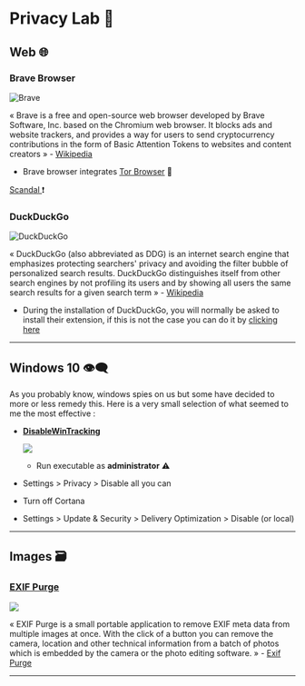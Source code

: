 # Privacy Lab 💉 

## **Web** 🌐

### **Brave Browser**

![Brave](https://external-content.duckduckgo.com/iu/?u=https%3A%2F%2Fpeptalkbox.com%2Fwp-content%2Fuploads%2F2019%2F05%2Fbrave-browser1.jpg&f=1&nofb=1)

« Brave is a free and open-source web browser developed by Brave Software, Inc. based on the Chromium web browser. It blocks ads and website trackers, and provides a way for users to send cryptocurrency contributions in the form of Basic Attention Tokens to websites and content creators » - [Wikipedia](https://en.wikipedia.org/wiki/Brave_(web_browser))

- Brave browser integrates [Tor Browser](https://www.torproject.org/) 🎁 

[Scandal ](https://www.tomsguide.com/news/brave-affiliate-links-autocomplete)❗️

### **DuckDuckGo**

![DuckDuckGo](https://external-content.duckduckgo.com/iu/?u=https%3A%2F%2Fcdn.searchenginejournal.com%2Fwp-content%2Fuploads%2F2017%2F02%2FUntitled-design-48.png&f=1&nofb=1)

« DuckDuckGo (also abbreviated as DDG) is an internet search engine that emphasizes protecting searchers' privacy and avoiding the filter bubble of personalized search results. DuckDuckGo distinguishes itself from other search engines by not profiling its users and by showing all users the same search results for a given search term » - [Wikipedia](https://en.wikipedia.org/wiki/DuckDuckGo)

- During the installation of DuckDuckGo, you will normally be asked to install their extension, if this is not the case you can do it by [clicking here](https://chrome.google.com/webstore/detail/duckduckgo-privacy-essent/bkdgflcldnnnapblkhphbgpggdiikppg)


* * *

## **Windows 10** 👁‍🗨

As you probably know, windows spies on us but some have decided to more or less remedy this. Here is a very small selection of what seemed to me the most effective  :

* [**DisableWinTracking**](https://github.com/10se1ucgo/DisableWinTracking)  
  
    ![](https://camo.githubusercontent.com/03243332c72f579ca5e92159c672f4e8cafe7978/687474703a2f2f692e696d6775722e636f6d2f57494e5578416a2e706e67)  
    - Run executable as **administrator** ⚠️


* Settings > Privacy > Disable all you can

* Turn off Cortana

* Settings > Update & Security > Delivery Optimization > Disable (or local)

* * *

## **Images** 🗃

### [EXIF Purge](http://www.exifpurge.com/)


![](https://external-content.duckduckgo.com/iu/?u=https%3A%2F%2Fwindows-cdn.softpedia.com%2Fscreenshots%2FExif-Purge_1.png&f=1&nofb=1)

« EXIF Purge is a small portable application to remove EXIF meta data from multiple images at once. With the click of a button you can remove the camera, location and other technical information from a batch of photos which is embedded by the camera or the photo editing software. » - [Exif Purge](http://www.exifpurge.com/)  

* * *
